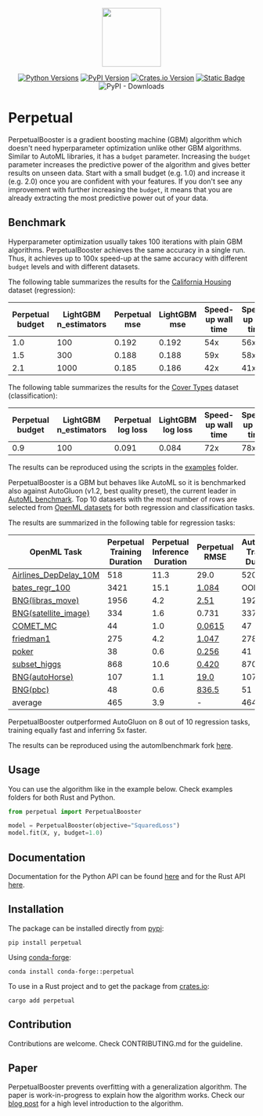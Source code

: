 <p align="center">
  <img  height="120" src="https://github.com/perpetual-ml/perpetual/raw/main/resources/perp_logo.png">
</p>

<div align="center">

[![Python Versions](https://img.shields.io/pypi/pyversions/perpetual.svg?logo=python&logoColor=white)](https://pypi.org/project/perpetual)
[![PyPI Version](https://img.shields.io/pypi/v/perpetual.svg?logo=pypi&logoColor=white)](https://pypi.org/project/perpetual)
[![Crates.io Version](https://img.shields.io/crates/v/perpetual?logo=rust&logoColor=white)](https://crates.io/crates/perpetual)
[![Static Badge](https://img.shields.io/badge/join-discord-blue?logo=discord)](https://discord.gg/AyUK7rr6wy)
![PyPI - Downloads](https://img.shields.io/pypi/dm/perpetual)

</div>

# Perpetual

PerpetualBooster is a gradient boosting machine (GBM) algorithm which doesn't need hyperparameter optimization unlike other GBM algorithms. Similar to AutoML libraries, it has a `budget` parameter. Increasing the `budget` parameter increases the predictive power of the algorithm and gives better results on unseen data. Start with a small budget (e.g. 1.0) and increase it (e.g. 2.0) once you are confident with your features. If you don't see any improvement with further increasing the `budget`, it means that you are already extracting the most predictive power out of your data.

## Benchmark

Hyperparameter optimization usually takes 100 iterations with plain GBM algorithms. PerpetualBooster achieves the same accuracy in a single run. Thus, it achieves up to 100x speed-up at the same accuracy with different `budget` levels and with different datasets.

The following table summarizes the results for the [California Housing](https://scikit-learn.org/stable/modules/generated/sklearn.datasets.fetch_california_housing.html) dataset (regression):

| Perpetual budget | LightGBM n_estimators | Perpetual mse | LightGBM mse | Speed-up wall time | Speed-up cpu time |
| ---------------- | --------------------- | ------------- | ------------ | ------------------ | ----------------- |
| 1.0              | 100                   | 0.192         | 0.192        | 54x                | 56x               |
| 1.5              | 300                   | 0.188         | 0.188        | 59x                | 58x               |
| 2.1              | 1000                  | 0.185         | 0.186        | 42x                | 41x               |

The following table summarizes the results for the [Cover Types](https://scikit-learn.org/stable/modules/generated/sklearn.datasets.fetch_covtype.html) dataset (classification):

| Perpetual budget | LightGBM n_estimators | Perpetual log loss | LightGBM log loss | Speed-up wall time | Speed-up cpu time |
| ---------------- | --------------------- | ------------------ | ----------------- | ------------------ | ----------------- |
| 0.9              | 100                   | 0.091              | 0.084             | 72x                | 78x               |

The results can be reproduced using the scripts in the [examples](./python-package/examples) folder.

PerpetualBooster is a GBM but behaves like AutoML so it is benchmarked also against AutoGluon (v1.2, best quality preset), the current leader in [AutoML benchmark](https://automlbenchmark.streamlit.app/cd_diagram). Top 10 datasets with the most number of rows are selected from [OpenML datasets](https://www.openml.org/) for both regression and classification tasks. 

The results are summarized in the following table for regression tasks:

| OpenML Task | Perpetual Training Duration | Perpetual Inference Duration | Perpetual RMSE | AutoGluon Training Duration | AutoGluon Inference Duration | AutoGluon RMSE |
| -------------------------------------------------------- | ----- | ----- | ------------------- | -------- | ------ | ------------------ |
| [Airlines_DepDelay_10M](https://www.openml.org/t/359929) | 518   | 11.3  | 29.0                | 520      | 30.9   | <ins> 28.8 </ins>  |
| [bates_regr_100](https://www.openml.org/t/361940)        | 3421  | 15.1  | <ins> 1.084 </ins>  | OOM      | OOM    | OOM                |
| [BNG(libras_move)](https://www.openml.org/t/7327)        | 1956  | 4.2   | <ins> 2.51 </ins>   | 1922     | 97.6   | 2.53               |
| [BNG(satellite_image)](https://www.openml.org/t/7326)    | 334   | 1.6   | 0.731               | 337      | 10.0   | <ins> 0.721 </ins> |
| [COMET_MC](https://www.openml.org/t/14949)               | 44    | 1.0   | <ins> 0.0615 </ins> | 47       | 5.0    | 0.0662             |
| [friedman1](https://www.openml.org/t/361939)             | 275   | 4.2   | <ins> 1.047 </ins>  | 278      | 5.1    | 1.487              |
| [poker](https://www.openml.org/t/10102)                  | 38    | 0.6   | <ins> 0.256 </ins>  | 41       | 1.2    | 0.722              |
| [subset_higgs](https://www.openml.org/t/361955)          | 868   | 10.6  | <ins> 0.420 </ins>  | 870      | 24.5   | 0.421              |
| [BNG(autoHorse)](https://www.openml.org/t/7319)          | 107   | 1.1   | <ins> 19.0 </ins>   | 107      | 3.2    | 20.5               |
| [BNG(pbc)](https://www.openml.org/t/7318)                | 48    | 0.6   | <ins> 836.5 </ins>  | 51       | 0.2    | 957.1              |
| average                                                  | 465   | 3.9   | -                   | 464      | 19.7   | -                  |

PerpetualBooster outperformed AutoGluon on 8 out of 10 regression tasks, training equally fast and inferring 5x faster. 

The results can be reproduced using the automlbenchmark fork [here](https://github.com/deadsoul44/automlbenchmark).

## Usage

You can use the algorithm like in the example below. Check examples folders for both Rust and Python.

```python
from perpetual import PerpetualBooster

model = PerpetualBooster(objective="SquaredLoss")
model.fit(X, y, budget=1.0)
```

## Documentation

Documentation for the Python API can be found [here](https://perpetual-ml.github.io/perpetual) and for the Rust API [here](https://docs.rs/perpetual/latest/perpetual/).

## Installation

The package can be installed directly from [pypi](https://pypi.org/project/perpetual):

```shell
pip install perpetual
```

Using [conda-forge](https://anaconda.org/conda-forge/perpetual):

```shell
conda install conda-forge::perpetual
```

To use in a Rust project and to get the package from [crates.io](https://crates.io/crates/perpetual):

```shell
cargo add perpetual
```

## Contribution

Contributions are welcome. Check CONTRIBUTING.md for the guideline.

## Paper

PerpetualBooster prevents overfitting with a generalization algorithm. The paper is work-in-progress to explain how the algorithm works. Check our [blog post](https://perpetual-ml.com/blog/how-perpetual-works) for a high level introduction to the algorithm.
